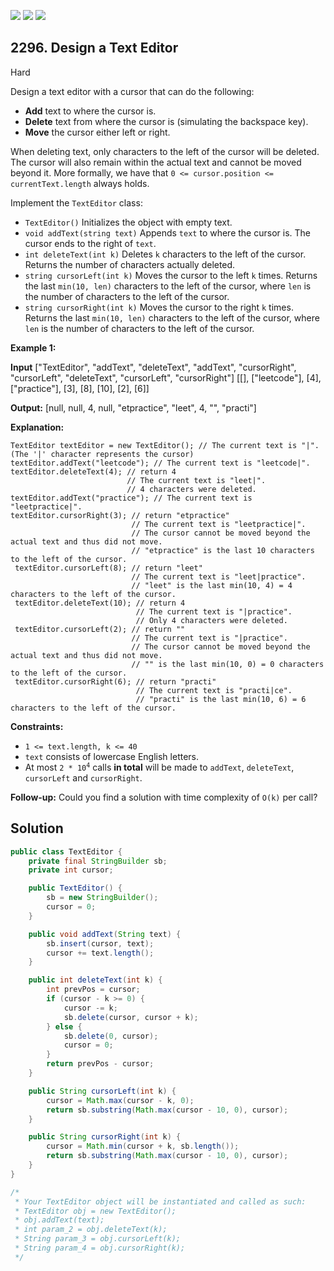 [![](https://img.shields.io/github/stars/javadev/LeetCode-in-Java?label=Stars&style=flat-square)](https://github.com/javadev/LeetCode-in-Java)
[![](https://img.shields.io/github/forks/javadev/LeetCode-in-Java?label=Fork%20me%20on%20GitHub%20&style=flat-square)](https://github.com/javadev/LeetCode-in-Java/fork)
[![](https://img.shields.io/badge/-LeetCode%20in%20Kotlin-blue?style=flat-square)](https://github.com/javadev/LeetCode-in-Kotlin)

## 2296\. Design a Text Editor

Hard

Design a text editor with a cursor that can do the following:

*   **Add** text to where the cursor is.
*   **Delete** text from where the cursor is (simulating the backspace key).
*   **Move** the cursor either left or right.

When deleting text, only characters to the left of the cursor will be deleted. The cursor will also remain within the actual text and cannot be moved beyond it. More formally, we have that `0 <= cursor.position <= currentText.length` always holds.

Implement the `TextEditor` class:

*   `TextEditor()` Initializes the object with empty text.
*   `void addText(string text)` Appends `text` to where the cursor is. The cursor ends to the right of `text`.
*   `int deleteText(int k)` Deletes `k` characters to the left of the cursor. Returns the number of characters actually deleted.
*   `string cursorLeft(int k)` Moves the cursor to the left `k` times. Returns the last `min(10, len)` characters to the left of the cursor, where `len` is the number of characters to the left of the cursor.
*   `string cursorRight(int k)` Moves the cursor to the right `k` times. Returns the last `min(10, len)` characters to the left of the cursor, where `len` is the number of characters to the left of the cursor.

**Example 1:**

**Input** ["TextEditor", "addText", "deleteText", "addText", "cursorRight", "cursorLeft", "deleteText", "cursorLeft", "cursorRight"] [[], ["leetcode"], [4], ["practice"], [3], [8], [10], [2], [6]]

**Output:** [null, null, 4, null, "etpractice", "leet", 4, "", "practi"]

**Explanation:**

    TextEditor textEditor = new TextEditor(); // The current text is "|". (The '|' character represents the cursor)
    textEditor.addText("leetcode"); // The current text is "leetcode|".
    textEditor.deleteText(4); // return 4
                              // The current text is "leet|".
                              // 4 characters were deleted.
    textEditor.addText("practice"); // The current text is "leetpractice|".
    textEditor.cursorRight(3); // return "etpractice"
                               // The current text is "leetpractice|".
                               // The cursor cannot be moved beyond the actual text and thus did not move.
                               // "etpractice" is the last 10 characters to the left of the cursor.
     textEditor.cursorLeft(8); // return "leet"
                               // The current text is "leet|practice".
                               // "leet" is the last min(10, 4) = 4 characters to the left of the cursor.
     textEditor.deleteText(10); // return 4
                                // The current text is "|practice".
                                // Only 4 characters were deleted.
     textEditor.cursorLeft(2); // return ""
                               // The current text is "|practice".
                               // The cursor cannot be moved beyond the actual text and thus did not move.
                               // "" is the last min(10, 0) = 0 characters to the left of the cursor.
     textEditor.cursorRight(6); // return "practi"
                                // The current text is "practi|ce".
                                // "practi" is the last min(10, 6) = 6 characters to the left of the cursor. 

**Constraints:**

*   `1 <= text.length, k <= 40`
*   `text` consists of lowercase English letters.
*   At most <code>2 * 10<sup>4</sup></code> calls **in total** will be made to `addText`, `deleteText`, `cursorLeft` and `cursorRight`.

**Follow-up:** Could you find a solution with time complexity of `O(k)` per call?

## Solution

```java
public class TextEditor {
    private final StringBuilder sb;
    private int cursor;

    public TextEditor() {
        sb = new StringBuilder();
        cursor = 0;
    }

    public void addText(String text) {
        sb.insert(cursor, text);
        cursor += text.length();
    }

    public int deleteText(int k) {
        int prevPos = cursor;
        if (cursor - k >= 0) {
            cursor -= k;
            sb.delete(cursor, cursor + k);
        } else {
            sb.delete(0, cursor);
            cursor = 0;
        }
        return prevPos - cursor;
    }

    public String cursorLeft(int k) {
        cursor = Math.max(cursor - k, 0);
        return sb.substring(Math.max(cursor - 10, 0), cursor);
    }

    public String cursorRight(int k) {
        cursor = Math.min(cursor + k, sb.length());
        return sb.substring(Math.max(cursor - 10, 0), cursor);
    }
}

/*
 * Your TextEditor object will be instantiated and called as such:
 * TextEditor obj = new TextEditor();
 * obj.addText(text);
 * int param_2 = obj.deleteText(k);
 * String param_3 = obj.cursorLeft(k);
 * String param_4 = obj.cursorRight(k);
 */
```